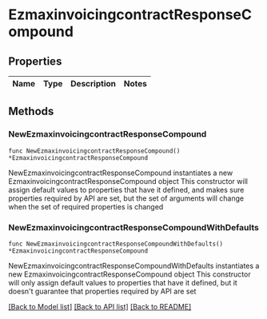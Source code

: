# EzmaxinvoicingcontractResponseCompound

## Properties

Name | Type | Description | Notes
------------ | ------------- | ------------- | -------------

## Methods

### NewEzmaxinvoicingcontractResponseCompound

`func NewEzmaxinvoicingcontractResponseCompound() *EzmaxinvoicingcontractResponseCompound`

NewEzmaxinvoicingcontractResponseCompound instantiates a new EzmaxinvoicingcontractResponseCompound object
This constructor will assign default values to properties that have it defined,
and makes sure properties required by API are set, but the set of arguments
will change when the set of required properties is changed

### NewEzmaxinvoicingcontractResponseCompoundWithDefaults

`func NewEzmaxinvoicingcontractResponseCompoundWithDefaults() *EzmaxinvoicingcontractResponseCompound`

NewEzmaxinvoicingcontractResponseCompoundWithDefaults instantiates a new EzmaxinvoicingcontractResponseCompound object
This constructor will only assign default values to properties that have it defined,
but it doesn't guarantee that properties required by API are set


[[Back to Model list]](../README.md#documentation-for-models) [[Back to API list]](../README.md#documentation-for-api-endpoints) [[Back to README]](../README.md)


